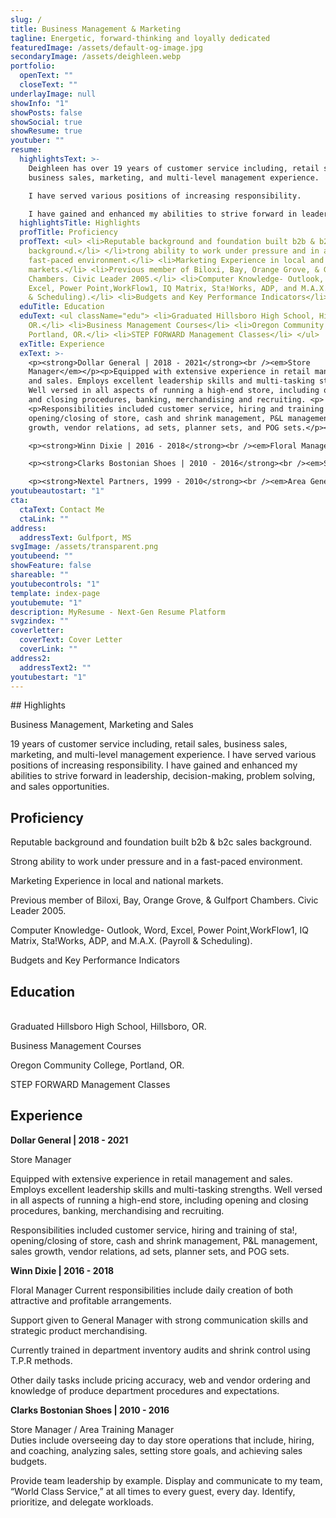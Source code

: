 ```yaml
---
slug: /
title: Business Management & Marketing
tagline: Energetic, forward-thinking and loyally dedicated
featuredImage: /assets/default-og-image.jpg
secondaryImage: /assets/deighleen.webp
portfolio:
  openText: ""
  closeText: ""
underlayImage: null
showInfo: "1"
showPosts: false
showSocial: true
showResume: true
youtuber: ""
resume:
  highlightsText: >-
    Deighleen has over 19 years of customer service including, retail sales,
    business sales, marketing, and multi-level management experience.

    I have served various positions of increasing responsibility.

    I have gained and enhanced my abilities to strive forward in leadership, decision-making, problem solving, and sales opportunities.
  highlightsTitle: Highlights
  profTitle: Proficiency
  profText: <ul> <li>Reputable background and foundation built b2b & b2c sales
    background.</li> </li>trong ability to work under pressure and in a
    fast-paced environment.</li> <li>Marketing Experience in local and national
    markets.</li> <li>Previous member of Biloxi, Bay, Orange Grove, & Gulfport
    Chambers. Civic Leader 2005.</li> <li>Computer Knowledge- Outlook, Word,
    Excel, Power Point,WorkFlow1, IQ Matrix, Sta!Works, ADP, and M.A.X. (Payroll
    & Scheduling).</li> <li>Budgets and Key Performance Indicators</li> </ul>
  eduTitle: Education
  eduText: <ul className="edu"> <li>Graduated Hillsboro High School, Hillsboro,
    OR.</li> <li>Business Management Courses</li> <li>Oregon Community College,
    Portland, OR.</li> <li>STEP FORWARD Management Classes</li> </ul>
  exTitle: Experience
  exText: >-
    <p><strong>Dollar General | 2018 - 2021</strong><br /><em>Store
    Manager</em></p><p>Equipped with extensive experience in retail management
    and sales. Employs excellent leadership skills and multi-tasking strengths.
    Well versed in all aspects of running a high-end store, including opening
    and closing procedures, banking, merchandising and recruiting. <p>
    <p>Responsibilities included customer service, hiring and training of sta!,
    opening/closing of store, cash and shrink management, P&L management, sales
    growth, vendor relations, ad sets, planner sets, and POG sets.</p><br />

    <p><strong>Winn Dixie | 2016 - 2018</strong><br /><em>Floral Manager</em></p> <p>Current responsibilities include daily creation of both attractive and profitable arrangements. Support given to General Manager with strong communication skills and strategic product merchandising.</p> <p>Currently trained in department inventory audits and shrink control using T.P.R methods. Other daily tasks include pricing accuracy, web and vendor ordering and knowledge of produce department procedures and expectations.</p>

    <p><strong>Clarks Bostonian Shoes | 2010 - 2016</strong><br /><em>Store Manager</em></p> <p>Duties include overseeing day to day store operations that include, hiring, and coaching, analyzing sales, setting store goals, and achieving sales budgets.</p> <p>Provide team leadership by example. Display and communicate to my team, “World Class Service,” at all times to every guest, every day. Identify, prioritize, and delegate workloads. Ensure that all daily, weekly, and monthly store reports are met at deadline.</p>

    <p><strong>Nextel Partners, 1999 - 2010</strong><br /><em>Area General Manager</em></p> <p>Responsible for all daily operations of 9 high volume retail locations & B2B Sales Team. Trained retail associates and business sales consultants. </p> <p>Developed new business and customer prospects. Achieved and surpassed sales goals with Retail locations and with B2B customers for 6 consecutive years. Developed high standards of public relations and networking strategies to acquire new and retain existing accounts.</p>
youtubeautostart: "1"
cta:
  ctaText: Contact Me
  ctaLink: ""
address:
  addressText: Gulfport, MS
svgImage: /assets/transparent.png
youtubeend: ""
showFeature: false
shareable: ""
youtubecontrols: "1"
template: index-page
youtubemute: "1"
description: MyResume - Next-Gen Resume Platform
svgzindex: ""
coverletter:
  coverText: Cover Letter
  coverLink: ""
address2:
  addressText2: ""
youtubestart: "1"
---
```

<!-- Do not delete -->
<div>
<!-- Do not delete -->
## Highlights

Business Management, Marketing and Sales

19 years of customer service including, retail sales, business sales, marketing, and multi-level management experience. I have served various positions of increasing responsibility. I have gained and enhanced my abilities to strive forward in leadership, decision-making, problem solving, and sales opportunities.

## Proficiency

Reputable background and foundation built b2b & b2c sales background.

Strong ability to work under pressure and in a fast-paced environment.

Marketing Experience in local and national markets.

Previous member of Biloxi, Bay, Orange Grove, & Gulfport Chambers. Civic Leader 2005.

Computer Knowledge- Outlook, Word, Excel, Power Point,WorkFlow1, IQ Matrix, Sta!Works, ADP, and M.A.X. (Payroll & Scheduling).

Budgets and Key Performance Indicators

## Education

\
Graduated Hillsboro High School, Hillsboro, OR.

Business Management Courses

Oregon Community College, Portland, OR.

STEP FORWARD Management Classes



<!-- Do not delete -->
</div>
<div>
<!-- Do not delete -->

## Experience

**Dollar General | 2018 - 2021**

Store Manager

Equipped with extensive experience in retail management and sales. Employs excellent leadership skills and multi-tasking strengths. Well versed in all aspects of running a high-end store, including opening and closing procedures, banking, merchandising and recruiting.

Responsibilities included customer service, hiring and training of sta!, opening/closing of store, cash and shrink management, P&L management, sales growth, vendor relations, ad sets, planner sets, and POG sets.

**Winn Dixie | 2016 - 2018**

Floral Manager
Current responsibilities include daily creation of both attractive and profitable arrangements.

Support given to General Manager with strong communication skills and strategic product merchandising.

Currently trained in department inventory audits and shrink control using T.P.R methods.

Other daily tasks include pricing accuracy, web and vendor ordering and knowledge of produce department procedures and expectations.

**Clarks Bostonian Shoes | 2010 - 2016**

Store Manager / Area Training Manager\
Duties include overseeing day to day store operations that include, hiring, and coaching, analyzing sales, setting store goals, and achieving sales budgets.

Provide team leadership by example. Display and communicate to my team, “World Class Service,” at all times to every guest, every day. Identify, prioritize, and delegate workloads.

<!-- Do not delete -->
</div>
<!-- Do not delete -->